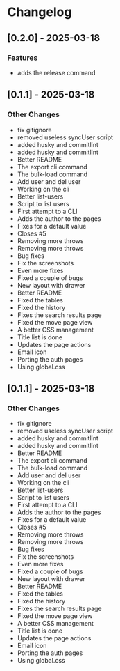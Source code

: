 # Changelog

## [0.2.0] - 2025-03-18

### Features

- adds the release command

## [0.1.1] - 2025-03-18

### Other Changes

- fix gitignore
- removed useless syncUser script
- added husky and commitlint
- added husky and commitlint
- Better README
- The export cli command
- The bulk-load command
- Add user and del user
- Working on the cli
- Better list-users
- Script to list users
- First attempt to a CLI
- Adds the author to the pages
- Fixes for a default value
- Closes #5
- Removing more throws
- Removing more throws
- Bug fixes
- Fix the screenshots
- Even more fixes
- Fixed a couple of bugs
- New layout with drawer
- Better README
- Fixed the tables
- Fixed the history
- Fixes the search results page
- Fixed the move page view
- A better CSS management
- Title list is done
- Updates the page actions
- Email icon
- Porting the auth pages
- Using global.css

## [0.1.1] - 2025-03-18

### Other Changes

- fix gitignore
- removed useless syncUser script
- added husky and commitlint
- added husky and commitlint
- Better README
- The export cli command
- The bulk-load command
- Add user and del user
- Working on the cli
- Better list-users
- Script to list users
- First attempt to a CLI
- Adds the author to the pages
- Fixes for a default value
- Closes #5
- Removing more throws
- Removing more throws
- Bug fixes
- Fix the screenshots
- Even more fixes
- Fixed a couple of bugs
- New layout with drawer
- Better README
- Fixed the tables
- Fixed the history
- Fixes the search results page
- Fixed the move page view
- A better CSS management
- Title list is done
- Updates the page actions
- Email icon
- Porting the auth pages
- Using global.css

